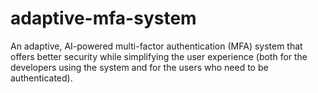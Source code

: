 # adaptive-mfa-system
An adaptive, AI-powered multi-factor authentication (MFA) system that offers better security while simplifying the user experience (both for the developers using the system and for the users who need to be authenticated).
